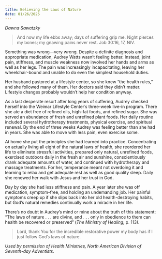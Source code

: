 ```yaml
---
title: Believing the Laws of Nature
date: 01/26/2025
---
```


_Dawna Sawatzky_

> <p></p>
> And now my life ebbs away; days of suffering grip me. Night pierces my bones; my gnawing pains never rest. Job 30:16, 17, NIV.

Something was wrong—very wrong. Despite a definite diagnosis and appropriate medication, Audrey Watts wasn’t feeling better. Instead, joint pain, stiffness, and muscle weakness now involved her hands and arms as well as her legs. The pain was increasingly incapacitating, leaving her wheelchair-bound and unable to do even the simplest household duties.

Her husband pastored at a lifestyle center, so she knew “the health rules,” and she followed many of them. Her doctors said they didn’t matter. Lifestyle changes probably wouldn’t help her condition anyway.

As a last desperate resort after long years of suffering, Audrey checked herself into the Weimar Lifestyle Center’s three-week live-in program. There she ate a diet free of refined oils, high-fat foods, and refined sugar. She was served an abundance of fresh and unrefined plant foods. Her daily routine included several hydrotherapy treatments, physical exercise, and spiritual renewal. By the end of three weeks Audrey was feeling better than she had in years. She was able to move with less pain, even exercise some.

At home she put the principles she had learned into practice. Concentrating on actually living all eight of the natural laws of health, she reordered her life to eliminate stressful activities, prepared only natural, unrefined foods, exercised outdoors daily in the fresh air and sunshine, conscientiously drank adequate amounts of water, and continued with hydrotherapy and massage treatments. For her, temperance meant not overdoing it and learning to relax and get adequate rest as well as good quality sleep. Daily she renewed her walk with Jesus and her trust in God.

Day by day she had less stiffness and pain. A year later she was off medication, symptom-free, and holding an undemanding job. Her painful symptoms creep up if she slips back into her old health-destroying habits, but God’s natural remedies continually work a miracle in her life.

There’s no doubt in Audrey’s mind or mine about the truth of this statement: “The laws of nature . . . are divine, and . . . only in obedience to them can health be recovered or preserved” (_The Ministry of Healing_, p. 113).

> <callout></callout>
> Lord, thank You for the incredible restorative power my body has if I just follow God’s laws of nature.

_Used by permission of Health Ministries, North American Division of Seventh-day Adventists._